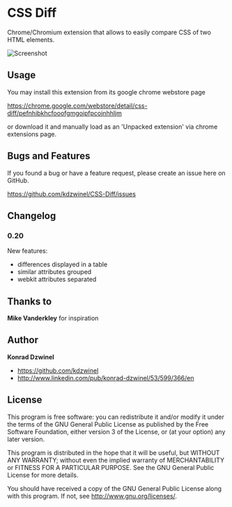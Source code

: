 CSS Diff
======================

Chrome/Chromium extension that allows to easily compare CSS of two HTML elements.

![Screenshot](https://github.com/kdzwinel/CSS-Diff/blob/master/img/screenshot.png?raw=true)

Usage
-----

You may install this extension from its google chrome webstore page

https://chrome.google.com/webstore/detail/css-diff/pefnhibkhcfooofgmgoipfpcojnhhljm

or download it and manually load as an 'Unpacked extension' via chrome extensions page.


Bugs and Features
-----------------

If you found a bug or have a feature request, please create an issue here on GitHub.

https://github.com/kdzwinel/CSS-Diff/issues

Changelog
---------

### 0.20 ###

New features:
+ differences displayed in a table
+ similar attributes grouped
+ webkit attributes separated

Thanks to
------

**Mike Vanderkley** for inspiration

Author
------

**Konrad Dzwinel**

+ https://github.com/kdzwinel
+ http://www.linkedin.com/pub/konrad-dzwinel/53/599/366/en

License
-------

This program is free software: you can redistribute it and/or modify
it under the terms of the GNU General Public License as published by
the Free Software Foundation, either version 3 of the License, or
(at your option) any later version.

This program is distributed in the hope that it will be useful,
but WITHOUT ANY WARRANTY; without even the implied warranty of
MERCHANTABILITY or FITNESS FOR A PARTICULAR PURPOSE.  See the
GNU General Public License for more details.

You should have received a copy of the GNU General Public License
along with this program.  If not, see <http://www.gnu.org/licenses/>.